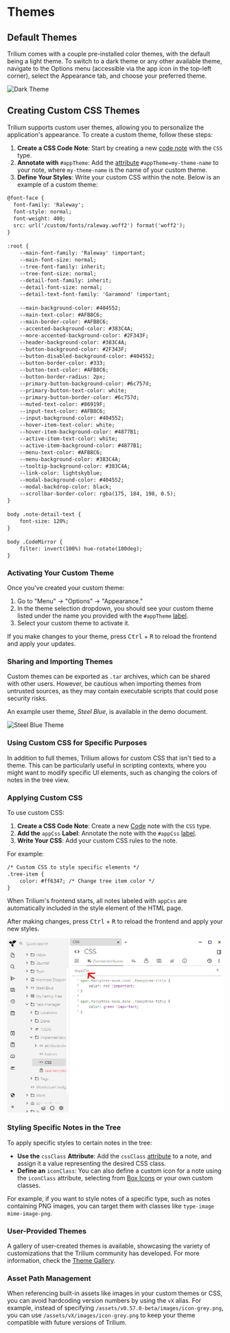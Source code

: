 # Themes
## Default Themes

Trilium comes with a couple pre-installed color themes, with the default being a light theme. To switch to a dark theme or any other available theme, navigate to the Options menu (accessible via the app icon in the top-left corner), select the Appearance tab, and choose your preferred theme.

![Dark Theme](Themes_dark-theme.png)

## Creating Custom CSS Themes

Trilium supports custom user themes, allowing you to personalize the application's appearance. To create a custom theme, follow these steps:

1.  **Create a CSS Code Note**: Start by creating a new [code note](../Note%20Types/Code.md) with the `CSS` type.
2.  **Annotate with** `#appTheme`: Add the [attribute](../Advanced%20Usage/Attributes.md) `#appTheme=my-theme-name` to your note, where `my-theme-name` is the name of your custom theme.
3.  **Define Your Styles**: Write your custom CSS within the note. Below is an example of a custom theme:

```
@font-face {
  font-family: 'Raleway';
  font-style: normal;
  font-weight: 400;
  src: url('/custom/fonts/raleway.woff2') format('woff2');
}

:root {
    --main-font-family: 'Raleway' !important;
    --main-font-size: normal;
    --tree-font-family: inherit;
    --tree-font-size: normal;
    --detail-font-family: inherit;
    --detail-font-size: normal;
    --detail-text-font-family: 'Garamond' !important;

    --main-background-color: #404552;
    --main-text-color: #AFB8C6;
    --main-border-color: #AFB8C6;
    --accented-background-color: #383C4A;
    --more-accented-background-color: #2F343F;
    --header-background-color: #383C4A;
    --button-background-color: #2F343F;
    --button-disabled-background-color: #404552;
    --button-border-color: #333;
    --button-text-color: #AFB8C6;
    --button-border-radius: 2px;
    --primary-button-background-color: #6c757d;
    --primary-button-text-color: white;
    --primary-button-border-color: #6c757d;
    --muted-text-color: #86919F;
    --input-text-color: #AFB8C6;
    --input-background-color: #404552;
    --hover-item-text-color: white;
    --hover-item-background-color: #4877B1;
    --active-item-text-color: white;
    --active-item-background-color: #4877B1;
    --menu-text-color: #AFB8C6;
    --menu-background-color: #383C4A;
    --tooltip-background-color: #383C4A;
    --link-color: lightskyblue;
    --modal-background-color: #404552;
    --modal-backdrop-color: black;
    --scrollbar-border-color: rgba(175, 184, 198, 0.5);
}

body .note-detail-text {
    font-size: 120%;
}

body .CodeMirror {
    filter: invert(100%) hue-rotate(180deg);
}
```

### Activating Your Custom Theme

Once you've created your custom theme:

1.  Go to "Menu" -> "Options" -> "Appearance."
2.  In the theme selection dropdown, you should see your custom theme listed under the name you provided with the `#appTheme` [label](../Advanced%20Usage/Attributes.md).
3.  Select your custom theme to activate it.

If you make changes to your theme, press <kbd>Ctrl</kbd> + <kbd>R</kbd> to reload the frontend and apply your updates.

### Sharing and Importing Themes

Custom themes can be exported as `.tar` archives, which can be shared with other users. However, be cautious when importing themes from untrusted sources, as they may contain executable scripts that could pose security risks.

An example user theme, _Steel Blue_, is available in the demo document.

![Steel Blue Theme](Themes_steel-blue.png)

### Using Custom CSS for Specific Purposes

In addition to full themes, Trilium allows for custom CSS that isn't tied to a theme. This can be particularly useful in scripting contexts, where you might want to modify specific UI elements, such as changing the colors of notes in the tree view.

### Applying Custom CSS

To use custom CSS:

1.  **Create a CSS Code Note**: Create a new <a class="reference-link" href="../Note%20Types/Code.md">Code</a> note with the `CSS` type.
2.  **Add the** `appCss` **Label**: Annotate the note with the `#appCss` [label](../Advanced%20Usage/Attributes.md).
3.  **Write Your CSS**: Add your custom CSS rules to the note.

For example:

```
/* Custom CSS to style specific elements */
.tree-item {
    color: #ff6347; /* Change tree item color */
}
```

When Trilium's frontend starts, all notes labeled with `appCss` are automatically included in the style element of the HTML page.

After making changes, press <kbd>Ctrl</kbd> + <kbd>R</kbd> to reload the frontend and apply your new styles.

![](Themes_image.png)

### Styling Specific Notes in the Tree

To apply specific styles to certain notes in the tree:

*   **Use the** `cssClass` **Attribute**: Add the `cssClass` [attribute](../Advanced%20Usage/Attributes.md) to a note, and assign it a value representing the desired CSS class.
*   **Define an** `iconClass`: You can also define a custom icon for a note using the `iconClass` attribute, selecting from [Box Icons](https://boxicons.com) or your own custom classes.

For example, if you want to style notes of a specific type, such as notes containing PNG images, you can target them with classes like `type-image mime-image-png`.

### User-Provided Themes

A gallery of user-created themes is available, showcasing the variety of customizations that the Trilium community has developed. For more information, check the <a class="reference-link" href="Themes/Theme%20Gallery.md">Theme Gallery</a>.

### Asset Path Management

When referencing built-in assets like images in your custom themes or CSS, you can avoid hardcoding version numbers by using the `vX` alias. For example, instead of specifying `/assets/v0.57.0-beta/images/icon-grey.png`, you can use `/assets/vX/images/icon-grey.png` to keep your theme compatible with future versions of Trilium.